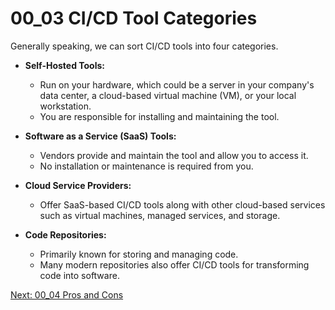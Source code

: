 # 00_03 CI/CD Tool Categories
Generally speaking, we can sort CI/CD tools into four categories.

- **Self-Hosted Tools:**
  - Run on your hardware, which could be a server in your company's data center, a cloud-based virtual machine (VM), or your local workstation.
  - You are responsible for installing and maintaining the tool.

- **Software as a Service (SaaS) Tools:**
  - Vendors provide and maintain the tool and allow you to access it.
  - No installation or maintenance is required from you.

- **Cloud Service Providers:**
  - Offer SaaS-based CI/CD tools along with other cloud-based services such as virtual machines, managed services, and storage.

- **Code Repositories:**
  - Primarily known for storing and managing code.
  - Many modern repositories also offer CI/CD tools for transforming code into software.

[Next: 00_04 Pros and Cons](../00_04_pros_and_cons/README.md)

